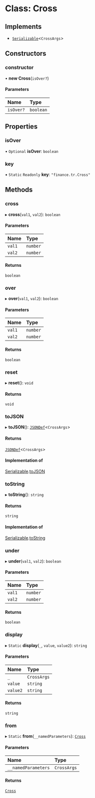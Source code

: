 # Class: Cross

## Implements

- [`Serializable`](../interfaces/Serializable.md)<`CrossArgs`\>

## Constructors

### constructor

• **new Cross**(`isOver?`)

#### Parameters

| Name      | Type      |
| :-------- | :-------- |
| `isOver?` | `boolean` |

## Properties

### isOver

• `Optional` **isOver**: `boolean`

### key

▪ `Static` `Readonly` **key**: `"finance.tr.Cross"`

## Methods

### cross

▸ **cross**(`val1`, `val2`): `boolean`

#### Parameters

| Name   | Type     |
| :----- | :------- |
| `val1` | `number` |
| `val2` | `number` |

#### Returns

`boolean`

### over

▸ **over**(`val1`, `val2`): `boolean`

#### Parameters

| Name   | Type     |
| :----- | :------- |
| `val1` | `number` |
| `val2` | `number` |

#### Returns

`boolean`

### reset

▸ **reset**(): `void`

#### Returns

`void`

### toJSON

▸ **toJSON**(): [`JSONDef`](../modules.md#jsondef)<`CrossArgs`\>

#### Returns

[`JSONDef`](../modules.md#jsondef)<`CrossArgs`\>

#### Implementation of

[Serializable](../interfaces/Serializable.md).[toJSON](../interfaces/Serializable.md#tojson)

### toString

▸ **toString**(): `string`

#### Returns

`string`

#### Implementation of

[Serializable](../interfaces/Serializable.md).[toString](../interfaces/Serializable.md#tostring)

### under

▸ **under**(`val1`, `val2`): `boolean`

#### Parameters

| Name   | Type     |
| :----- | :------- |
| `val1` | `number` |
| `val2` | `number` |

#### Returns

`boolean`

### display

▸ `Static` **display**(`_`, `value`, `value2`): `string`

#### Parameters

| Name     | Type        |
| :------- | :---------- |
| `_`      | `CrossArgs` |
| `value`  | `string`    |
| `value2` | `string`    |

#### Returns

`string`

### from

▸ `Static` **from**(`__namedParameters`): [`Cross`](Cross.md)

#### Parameters

| Name                | Type        |
| :------------------ | :---------- |
| `__namedParameters` | `CrossArgs` |

#### Returns

[`Cross`](Cross.md)
